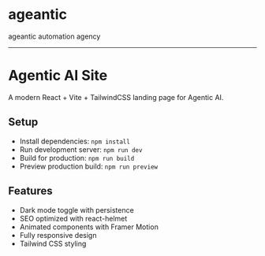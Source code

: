 # ageantic
ageantic automation agency

---

# Agentic AI Site

A modern React + Vite + TailwindCSS landing page for Agentic AI.

## Setup

- Install dependencies: `npm install`
- Run development server: `npm run dev`
- Build for production: `npm run build`
- Preview production build: `npm run preview`

## Features

- Dark mode toggle with persistence
- SEO optimized with react-helmet
- Animated components with Framer Motion
- Fully responsive design
- Tailwind CSS styling

